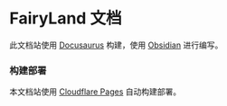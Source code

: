 # FairyLand 文档

此文档站使用 [Docusaurus](https://docusaurus.io/) 构建，使用 [Obsidian](https://obsidian.md/) 进行编写。

### 构建部署

本文档站使用 [Cloudflare Pages](https://developers.cloudflare.com/pages/) 自动构建部署。
